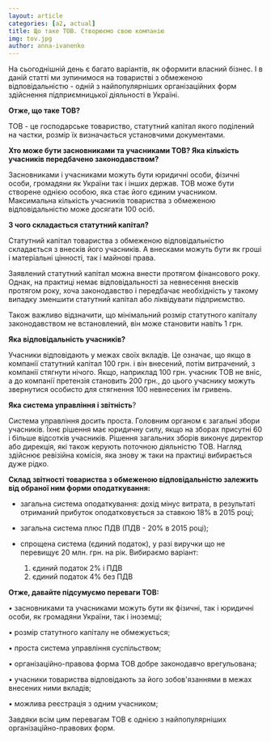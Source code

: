 ```yaml
---
layout: article
categories: [a2, actual]
title: Що таке ТОВ. Створюємо свою компанію
img: tov.jpg
author: anna-ivanenko
---
```

На сьогоднішній день є багато варіантів, як оформити власний бізнес. І в даній статті ми зупинимося на товаристві з обмеженою 
відповідальністю - одній з найпопулярніших організаційних форм здійснення підприємницької діяльності в Україні.

**Отже, що таке ТОВ?**

ТОВ - це господарське товариство, статутний капітал якого поділений на частки, розмір їх визначається установчими 
документами.

**Хто може бути засновниками та учасниками ТОВ? Яка кількість учасників передбачено законодавством?**

Засновниками і учасниками можуть бути юридичні особи, фізичні особи, громадяни як України так і інших держав. ТОВ може бути
створене однією особою, яка стає його єдиним учасником. Максимальна кількість учасників товариства з обмеженою
відповідальністю може досягати 100 осіб.

**З чого складається статутний капітал?**

Статутний капітал товариства з обмеженою відповідальністю складається з внесків його учасників. А внесками можуть бути як
гроші і матеріальні цінності, так і майнові права.

Заявлений статутний капітал можна внести протягом фінансового року. Однак, на практиці немає відповідальності за невнесення
внесків протягом року, хоча законодавство і передбачає необхідність у такому випадку зменшити статутний капітал або ліквідувати підприємство.

Також важливо відзначити, що мінімальний розмір статутного капіталу законодавством не встановлений, він може становити 
навіть 1 грн.

**Яка відповідальність учасників?**

Учасники відповідають у межах своїх вкладів. Це означає, що якщо в компанії статутний капітал 100 грн. і він внесений,
потім витрачений, з компанії стягнути нічого. Якщо, наприклад 100 грн. учасник ТОВ не вніс, а до компанії претензія 
становить 200 грн., до цього учаснику можуть звернутися особисто для стягнення 100 невнесених їм гривень.

**Яка система управління і звітність**?

Система управління досить проста. Головним органом є загальні збори учасників. Їхнє рішення має юридичну силу, якщо на зборах
присутні 60 і більше відсотків учасників. Рішення загальних зборів виконує директор або дирекція, які також керують поточною
діяльністю ТОВ. Нагляд здійснює ревізійна 
комісія, яка знову ж таки на практиці вибирається дуже рідко.

**Склад звітності товариства з обмеженою відповідальністю залежить від обраної ним форми оподаткування:**

- загальна система оподаткування: дохід мінус витрата, в результаті отриманий прибуток оподатковується за ставкою 18% в 2015
році;

- загальна система плюс ПДВ (ПДВ - 20% в 2015 році);

- спрощена система (єдиний податок), у разі виручки що не перевищує 20 млн. грн. на рік. Вибираємо варіант:
  1) єдиний податок 2% і ПДВ
  2) єдиний податок 4% без ПДВ

**Отже, давайте підсумуємо переваги ТОВ:**

•	засновниками та учасниками можуть бути як фізичні, так і юридичні особи, як громадяни України, так і іноземці;

•	розмір статутного капіталу не обмежується;

•	проста система управління суспільством;

•	організаційно-правова форма ТОВ добре законодавчо врегульована;

•	учасники товариства відповідають за його зобов'язаннями в межах внесених ними вкладів;

•	можлива реєстрація з одним учасником;

Завдяки всім цим перевагам ТОВ є однією з найпопулярніших організаційно-правових форм.